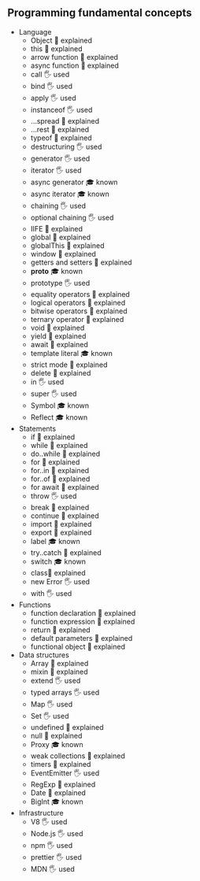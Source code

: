 ## Programming fundamental concepts

- Language
  - Object 🙋 explained
  - this 🙋 explained
  - arrow function 🙋 explained
  - async function 🙋 explained
  - call 🖐️ used
  - bind 🖐️ used
  - apply 🖐️ used
  - instanceof 🖐️ used
  - ...spread 🙋 explained
  - ...rest 🙋 explained
  - typeof 🙋 explained
  - destructuring 🖐️ used
  - generator 🖐️ used
  - iterator 🖐️ used
  - async generator 🎓 known
  - async iterator 🎓 known
  - chaining 🖐️ used
  - optional chaining 🖐️ used
  - IIFE 🙋 explained
  - global 🙋 explained
  - globalThis 🙋 explained
  - window 🙋 explained
  - getters and setters 🙋 explained
  - __proto__ 🎓 known
  - prototype 🖐️ used
  - equality operators 🙋 explained
  - logical operators 🙋 explained
  - bitwise operators 🙋 explained
  - ternary operator 🙋 explained
  - void 🙋 explained
  - yield 🙋 explained
  - await 🙋 explained
  - template literal 🎓 known
  - strict mode 🙋 explained
  - delete 🙋 explained
  - in 🖐️ used
  - super 🖐️ used
  - Symbol 🎓 known
  - Reflect 🎓 known
- Statements
  - if 🙋 explained
  - while 🙋 explained
  - do..while 🙋 explained
  - for 🙋 explained
  - for..in 🙋 explained
  - for..of 🙋 explained
  - for await 🙋 explained
  - throw 🖐️ used
  - break 🙋 explained
  - continue 🙋 explained
  - import 🙋 explained
  - export 🙋 explained
  - label 🎓 known
  - try..catch 🙋 explained
  - switch 🎓 known
  - class🙋 explained
  - new Error 🖐️ used
  - with 🖐️ used
- Functions
  - function declaration 🙋 explained
  - function expression 🙋 explained
  - return 🙋 explained
  - default parameters 🙋 explained
  - functional object 🙋 explained
- Data structures 
  - Array 🙋 explained
  - mixin 🙋 explained
  - extend 🖐️ used
  - typed arrays 🖐️ used
  - Map 🖐️ used
  - Set 🖐️ used
  - undefined 🙋 explained
  - null 🙋 explained
  - Proxy 🎓 known
  - weak collections 🙋 explained
  - timers 🙋 explained
  - EventEmitter 🖐️ used
  - RegExp 🙋 explained
  - Date 🙋 explained
  - BigInt 🎓 known
- Infrastructure
  - V8 🖐️ used
  - Node.js 🖐️ used
  - npm 🖐️ used
  - prettier 🖐️ used
  - MDN 🖐️ used
